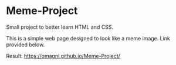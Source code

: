 # Meme-Project

Small project to better learn HTML and CSS.

This is a simple web page designed to look like a meme image. Link provided below.

Result: https://omagni.github.io/Meme-Project/
